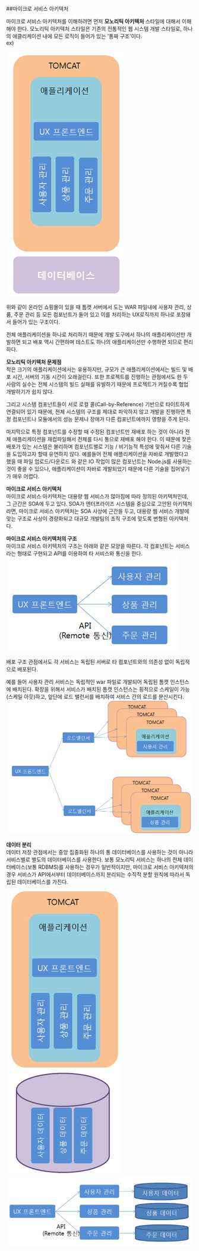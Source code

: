 ##마이크로 서비스 아키텍처

마이크로 서비스 아키텍처를 이해하려면 먼저 **모노리틱 아키텍처** 스타일에 대해서 이해해야 한다. 모노리틱 아키텍처 스타일은 기존의 전통적인 웹 시스템 개발 스타일로, 하나의 애클리케이션 내에 모든 로직이 들어가 있는 '통짜 구조'이다. <br> ex)

![](msa1.PNG)

위와 같이 온라인 쇼핑몰이 있을 때 톰캣 서버에서 도는 WAR 파일내에 사용자 관리, 상품, 주문 관리 등 모든 컴포넌트가 들어 있고 이를 처리하는 UX로직까지 하나로 포장돼서 들어가 있는 구조이다. 

전체 애플리케이션을 하나로 처리하기 때문에 개발 도구에서 하나의 애플리케이션만 개발하면 되고 배포 역시 간편하며 테스트도 하나의 애플리케이션만 수행하면 되므로 편리하다. 

**모노리틱 아키텍처 문제점**<br>
작은 크기의 애플리케이션에서는 유용하지만, 규모가 큰 애플리케이션에서는 빌드 및 배포 시간, 서버의 기동 시간이 오래걸린다. 또한 프로젝트를 진행하는 관점에서도 한 두 사람의 실수는 전체 시스템의 빌드 실패를 유발하기 때문에 프로젝트가 커질수록 협업 개발하기가 쉽지 않다. 

그리고 시스템 컴포넌트들이 서로 로컬 콜(Call-by-Reference) 기반으로 타이트하게 연결되어 있기 때문에, 전체 시스템의 구조를 제대로 파악하지 않고 개발을 진행하면 특정 컴포넌트나 모듈에서의 성능 문제나 장애가 다른 컴포넌트에까지 영향을 주게 된다.

마지막으로 특정 컴포넌트를 수정할 때 수정된 컴포넌트만 재배포 하는 것이 아니라 전체 애플리케이션을 재컴파일해서 전체를 다시 통으로 재배포 해야 한다. 이 때문에 잦은 배포가 있는 시스템은 불리하며 컴포넌트별로 기능 / 비기능적 특성에 맞춰서 다른 기술을 도입하고자 할때 유연하지 않다. 예를들어 전체 애플리케이션을 자바로 개발했다고 했을 때 파일 업로드/다운로드 와 같은 IO 작업이 많은 컴포넌트는 Node.js를 사용하는 것이 좋을 수 있으나, 애플리케이션이 자바로 개발되었기 때문에 다른 기술을 집어넣기가 매우 어렵다. 

**마이크로 서비스 아키텍처**<br>
마이크로 서비스 아키텍처는 대용량 웹 서비스가 많아짐에 따라 정의된 아키텍처인데, 그 근간은 SOA에 두고 있다. SOA가 엔터프라이즈 시스템을 중심으로 고안된 아키텍처라면, 마이크로 서비스 아키텍처는 SOA 사상에 근간을 두고, 대용량 웹 서비스 개발에 맞는 구조로 사상이 경량화되고 대규모 개발팀의 조직 구조에 맞도록 변형된 아키텍처다. 

**마이크로 서비스 아키텍처의 구조**<br>
마이크로 서비스 아키텍처의 구조는 아래와 같은 모양을 따른다. 각 컴포넌트는 서비스라는 형태로 구현되고 API를 이용하여 타 서비스와 통신을 한다. <br>
![](msa2.PNG)

배포 구조 관점에서도 각 서비스는 독립된 서버로 타 컴포넌트와의 의존성 없이 독립적으로 배포된다. 

예를 들어 사용자 관리 서비스는 독립적인 war 파일로 개발되어 독립된 톰캣 인스턴스에 배치된다. 확장을 위해서 서비스가 배치된 톰캣 인스턴스는 횡적으로 스케일이 가능(스케일 아웃)하고, 앞단에 로드 밸런서를 배치하여 서비스 간의 로드를 분산시킨다.<br>
![](msa3.PNG)

**데이터 분리**<br>
데이터 저장 관점에서는 중앙 집중화된 하나의 통 데이터베이스를 사용하는 것이 아니라 서비스별로 별도의 데이터베이스를 사용한다. 보통 모노리틱 서비스는 하나의 전체 데이터베이스(보통 RDBMS)를 사용하는 경우가 일반적이지만, 마이크로 서비스 아키텍처의 경우 서비스가 API에서부터 데이터베이스까지 분리되는 수직적 분할 원칙에 따라서 독립된 데이터베이스를 가진다. 

![](msa4.PNG) ![](msa5.PNG)